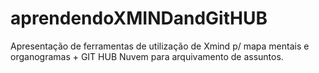 # aprendendoXMINDandGitHUB
Apresentação de ferramentas de utilização de Xmind p/ mapa mentais e organogramas + GIT HUB Nuvem para arquivamento de assuntos.
